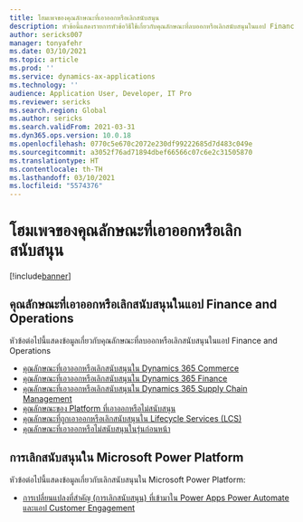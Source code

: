 ```yaml
---
title: โฮมเพจของคุณลักษณะที่เอาออกหรือเลิกสนับสนุน
description: หัวข้อนี้แสดงรายการหัวข้อวิธีใช้เกี่ยวกับคุณลักษณะที่ลบออกหรือเลิกสนับสนุนในแอป Finance and Operations
author: sericks007
manager: tonyafehr
ms.date: 03/10/2021
ms.topic: article
ms.prod: ''
ms.service: dynamics-ax-applications
ms.technology: ''
audience: Application User, Developer, IT Pro
ms.reviewer: sericks
ms.search.region: Global
ms.author: sericks
ms.search.validFrom: 2021-03-31
ms.dyn365.ops.version: 10.0.18
ms.openlocfilehash: 0770c5e670c2072e230df99222685d7d483c049e
ms.sourcegitcommit: a3052f76ad71894dbef66566c07c6e2c31505870
ms.translationtype: HT
ms.contentlocale: th-TH
ms.lasthandoff: 03/10/2021
ms.locfileid: "5574376"
---
```

# <a name="removed-or-deprecated-features-home-page"></a>โฮมเพจของคุณลักษณะที่เอาออกหรือเลิกสนับสนุน

[!include[banner](../includes/banner.md)]

## <a name="removed-or-deprecated-features-in-finance-and-operations-apps"></a>คุณลักษณะที่เอาออกหรือเลิกสนับสนุนในแอป Finance and Operations
หัวข้อต่อไปนี้แสดงข้อมูลเกี่ยวกับคุณลักษณะที่ลบออกหรือเลิกสนับสนุนในแอป Finance and Operations

- [คุณลักษณะที่เอาออกหรือเลิกสนับสนุนใน Dynamics 365 Commerce](../../../commerce/get-started/removed-deprecated-features-commerce.md)
- [คุณลักษณะที่เอาออกหรือเลิกสนับสนุนใน Dynamics 365 Finance](../../../finance/get-started/removed-deprecated-features-finance.md)
- [คุณลักษณะที่เอาออกหรือเลิกสนับสนุนใน Dynamics 365 Supply Chain Management](../../../supply-chain/get-started/removed-deprecated-features-scm-updates.md)
- [คุณลักษณะของ Platform ที่เอาออกหรือไม่สนับสนุน](../../dev-itpro/get-started/removed-deprecated-features-platform-updates.md)
- [คุณลักษณะที่ถูกเอาออกหรือเลิกสนับสนุนใน Lifecycle Services (LCS)](../../dev-itpro/lifecycle-services/removed-deprecated-features.md)
- [คุณลักษณะที่เอาออกหรือไม่สนับสนุนในรุ่นก่อนหน้า](../../dev-itpro/migration-upgrade/deprecated-features.md)

## <a name="deprecations-in-the-microsoft-power-platform"></a>การเลิกสนับสนุนใน Microsoft Power Platform
หัวข้อต่อไปนี้แสดงข้อมูลเกี่ยวกับเลิกสนับสนุนใน Microsoft Power Platform:

- [การเปลี่ยนแปลงที่สําคัญ (การเลิกสนับสนุน) ที่เข้ามาใน Power Apps Power Automate และแอป Customer Engagement](https://docs.microsoft.com/power-platform/important-changes-coming)


